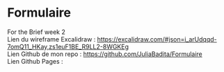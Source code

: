 # Formulaire
For the Brief week 2 <br/>
Lien du wireframe Excalidraw : https://excalidraw.com/#json=i_arUdqqd-7omQ11_HKay,zs1euF1BE_R9LL2-8WGKEg
<br/>
Lien Github de mon repo : https://github.com/JuliaBadita/Formulaire
<br/>
Lien Github Pages : 
